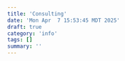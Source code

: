 ```yaml
---
title: 'Consulting'
date: 'Mon Apr  7 15:53:45 MDT 2025'
draft: true
category: 'info'
tags: []
summary: ''
---
```


